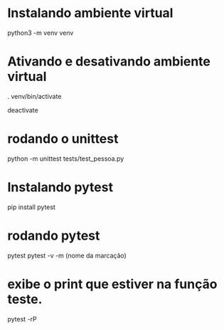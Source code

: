# Instalando ambiente virtual
python3 -m venv venv

# Ativando e desativando ambiente virtual
. venv/bin/activate

deactivate

# rodando o unittest
python -m unittest tests/test_pessoa.py

# Instalando pytest
pip install pytest

# rodando pytest
pytest
pytest -v -m (nome da marcação)

# exibe o print que estiver na função teste.
pytest -rP 
